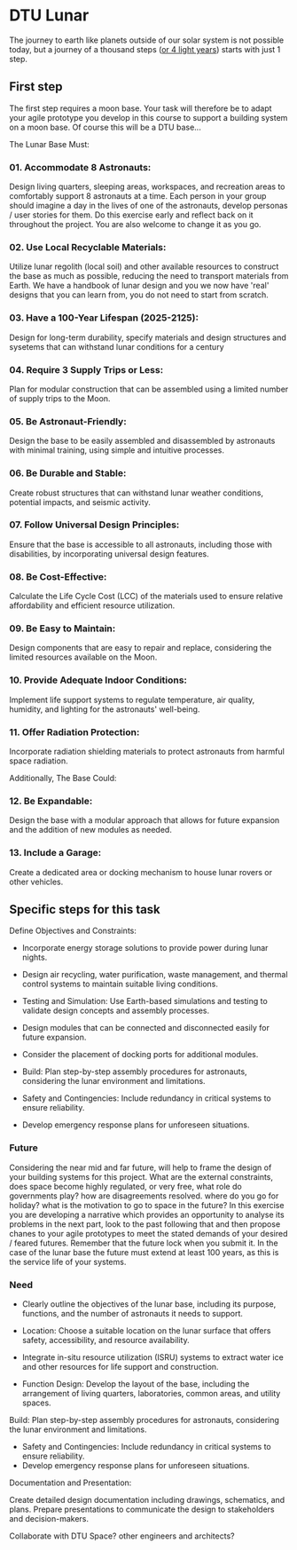 # DTU Lunar

The journey to earth like planets outside of our solar system is not possible today, but a journey of a thousand steps ([or 4 light years]) starts with just 1 step.

## First step
The first step requires a moon base. Your task will therefore be to adapt your agile prototype you develop in this course to support a building system on a moon base.
Of course this will be a DTU base...

The Lunar Base Must:

### 01. Accommodate 8 Astronauts:
Design living quarters, sleeping areas, workspaces, and recreation areas to comfortably support 8 astronauts at a time. Each person in your group should imagine a day in the lives of one of the astronauts, develop personas / user stories for them. Do this exercise early and reflect back on it throughout the project. You are also welcome to change it as you go.

### 02. Use Local Recyclable Materials:
Utilize lunar regolith (local soil) and other available resources to construct the base as much as possible, reducing the need to transport materials from Earth. We have a handbook of lunar design and you we now have 'real' designs that you can learn from, you do not need to start from scratch.

### 03. Have a 100-Year Lifespan (2025-2125):
Design for long-term durability, specify materials and design structures and sysetems that can withstand lunar conditions for a century 

### 04. Require 3 Supply Trips or Less:
Plan for modular construction that can be assembled using a limited number of supply trips to the Moon.

### 05. Be Astronaut-Friendly:
Design the base to be easily assembled and disassembled by astronauts with minimal training, using simple and intuitive processes.

### 06. Be Durable and Stable:
Create robust structures that can withstand lunar weather conditions, potential impacts, and seismic activity.

### 07. Follow Universal Design Principles:
Ensure that the base is accessible to all astronauts, including those with disabilities, by incorporating universal design features.

### 08. Be Cost-Effective:
Calculate the Life Cycle Cost (LCC) of the materials used to ensure relative affordability and efficient resource utilization.

### 09. Be Easy to Maintain:
Design components that are easy to repair and replace, considering the limited resources available on the Moon.

### 10. Provide Adequate Indoor Conditions:
Implement life support systems to regulate temperature, air quality, humidity, and lighting for the astronauts' well-being.

### 11. Offer Radiation Protection:
Incorporate radiation shielding materials to protect astronauts from harmful space radiation.

Additionally, The Base Could:

### 12. Be Expandable:
Design the base with a modular approach that allows for future expansion and the addition of new modules as needed.

### 13. Include a Garage:
Create a dedicated area or docking mechanism to house lunar rovers or other vehicles.

## Specific steps for this task

Define Objectives and Constraints:

* Incorporate energy storage solutions to provide power during lunar nights.
* Design air recycling, water purification, waste management, and thermal control systems to maintain suitable living conditions.
* Testing and Simulation: Use Earth-based simulations and testing to validate design concepts and assembly processes.

* Design modules that can be connected and disconnected easily for future expansion.
* Consider the placement of docking ports for additional modules.
* Build: Plan step-by-step assembly procedures for astronauts, considering the lunar environment and limitations.
* Safety and Contingencies: Include redundancy in critical systems to ensure reliability.
* Develop emergency response plans for unforeseen situations.

### Future

Considering the near mid and far future, will help to frame the design of your building systems for this project. What are the external constraints, does space become highly regulated, or very free, what role do governments play? how are disagreements resolved. where do you go for holiday? what is the motivation to go to space in the future? In this exercise you are developing a narrative which provides an opportunity to analyse its problems in the next part, look to the past following that and then propose chanes to your agile prototypes to meet the stated demands of your desired / feared futures. Remember that the future lock when you submit it. In the case of the lunar base the future must extend at least 100 years, as this is the service life of your systems.

### Need

* Clearly outline the objectives of the lunar base, including its purpose, functions, and the number of astronauts it needs to support.

* Location: Choose a suitable location on the lunar surface that offers safety, accessibility, and resource availability.
* Integrate in-situ resource utilization (ISRU) systems to extract water ice and other resources for life support and construction.
* Function Design: Develop the layout of the base, including the arrangement of living quarters, laboratories, common areas, and utility spaces.

Build: Plan step-by-step assembly procedures for astronauts, considering the lunar environment and limitations.
* Safety and Contingencies: Include redundancy in critical systems to ensure reliability.
* Develop emergency response plans for unforeseen situations.


Documentation and Presentation:

Create detailed design documentation including drawings, schematics, and plans.
Prepare presentations to communicate the design to stakeholders and decision-makers.

Collaborate with DTU Space? other engineers and architects?


[or 4 light years]: https://exoplanets.nasa.gov/resources/2211/proxima-b-3d-model/#:~:text=At%20only%20four%20light%2Dyears,orbits%20a%20M%2Dtype%20star.
